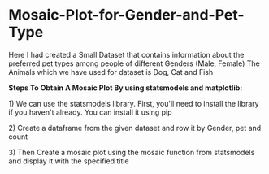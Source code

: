 # Mosaic-Plot-for-Gender-and-Pet-Type
<p>Here I had created a Small Dataset that contains information about the preferred pet types among people of different Genders (Male, Female)
   The Animals which we have used for dataset is Dog, Cat and Fish</p>
<p><b>Steps To Obtain A Mosaic Plot By using statsmodels and matplotlib:</b></p>
<p>1) We can use the statsmodels library. First, you'll need to install the library if you haven't already. You can install it using pip</p> 
<p>2) Create a dataframe from the given dataset and row it by Gender, pet and count</p>  
<p>3) Then Create a mosaic plot using the mosaic function from statsmodels and display it with the specified title</p>
